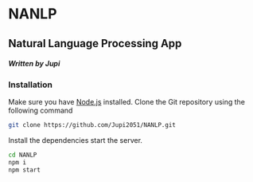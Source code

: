 # NANLP
## __Natural Language Processing App__
##### Written by Jupi
### Installation

Make sure you have [Node.js](https://nodejs.org/) installed.
Clone the Git repository using the following command
```sh
git clone https://github.com/Jupi2051/NANLP.git
```

Install the dependencies start the server.
```sh
cd NANLP
npm i
npm start
```